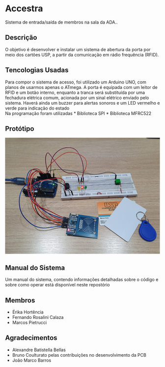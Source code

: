 # Accestra
 Sistema de entrada/saída de membros na sala da ADA..

<h2> Descrição </h2>

O objetivo é desenvolver e instalar um sistema de abertura da porta por meio dos cartões USP, a partir da comunicação em rádio frequência (RFID).
  
<h2> Tencologias Usadas </h2>

Para compor o sistema de acesso, foi utilizado um Arduino UNO, com planos de usarmos apenas o ATmega. A porta é equipada com um leitor de RFID e um botão interno, enquanto a tranca será substituída por uma fechadura elétrica comum, acionada por um sinal elétrico enviado pelo sistema. Haverá ainda um buzzer para alertas sonoros e um LED vermelho e verde para indicação do estado<br>
Na programação foram utilizadas
     * Biblioteca SPI
     * Biblioteca MFRC522

<h2> Protótipo </h2>

![aaa](Imagens/prototipo_acesstra.png)

<h2> Manual do Sistema </h2>

Um manual do sistema, contendo informações detalhadas sobre o código e sobre como operar está disponível neste repostório

<h2>Membros</h2>
<ul>
 <li>Érika Hortência</li>
 <li>Fernando Rosalini Calaza</li>
 <li>Marcos Pietrucci</li>
</ul>
<h2>Agradecimentos</h2>
<ul>
 <li>Alexandre Batistella Bellas</li>
 <li>Bruno Coulturato pelas contribuições no desenvolvimento da PCB</li>
 <li>João Marco Barros</li>
